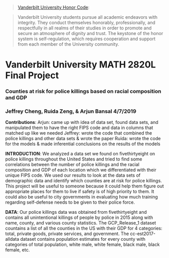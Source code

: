 >[Vanderbilt University Honor Code](https://www.vanderbilt.edu/student_handbook/the-honor-system/): 

>Vanderbilt University students pursue all academic endeavors with integrity. They conduct themselves honorably, professionally, and respectfully in all realms of their studies in order to promote and secure an atmosphere of dignity and trust. The keystone of the honor system is self-regulation, which requires cooperation and support from each member of the University community.

# Vanderbilt University MATH 2820L Final Project

### Counties at risk for police killings based on racial composition and GDP
### Jeffrey Cheng, Ruida Zeng, & Arjun Bansal 4/7/2019

**Contributions**: Arjun: came up with idea of data set, found data sets, and manipulated them to have the right FIPS code and data in columns that matched up like we needed Jeffrey: wrote the code that combined the police killings and other data sets & wrote the paper Ruida: wrote the code for the models & made inferential conclusions on the results of the models

**INTRODUCTION**: We analyzed a data set we found on fivethirtyeight on police killings throughout the United States and tried to find some correlations between the number of police killings and the racial composition and GDP of each location which we differentiated with their unique FIPS code. We used our results to look at the data sets of demographic data and identify which counties are at risk for police killings. This project will be useful to someone because it could help them figure out appropriate places for them to live if safety is of high priority to them. It could also be useful to city governments in evaluating how much training regarding self-defense needs to be given to their police force.

**DATA**: Our police killings data was obtained from fivethirtyeight and contains all unintentional killings of people by police in 2015 along with name, county, and various county statistics. The GCP_Release_1 dataset countains a list of all the counties in the US with their GDP for 4 categories: total, private goods, private services, and government. The cc-est2017-alldata dataset contains population estimates for every county with categories of total population, white male, white female, black male, black female, etc.
